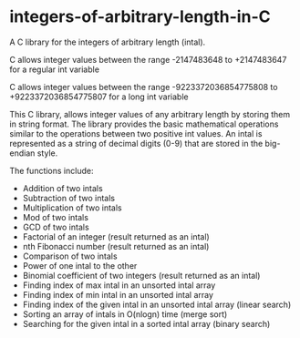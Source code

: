 # integers-of-arbitrary-length-in-C
A C library for the integers of arbitrary length (intal).

C allows integer values between the range -2147483648 to +2147483647 for a regular int variable

C allows integer values between the range -9223372036854775808 to +9223372036854775807 for a long int variable

This C library, allows integer values of any arbitrary length by storing them in string format. The library provides the basic mathematical operations similar to the operations between two positive int values. An intal is represented as a string of decimal digits (0-9) that are stored in the big-endian style.

The functions include:

  - Addition of two intals
  - Subtraction of two intals
  - Multiplication of two intals
  - Mod of two intals
  - GCD of two intals
  - Factorial of an integer (result returned as an intal)
  - nth Fibonacci number (result returned as an intal)
  - Comparison of two intals
  - Power of one intal to the other
  - Binomial coefficient of two integers (result returned as an intal)
  - Finding index of max intal in an unsorted intal array
  - Finding index of min intal in an unsorted intal array
  - Finding index of the given intal in an unsorted intal array (linear search)
  - Sorting an array of intals in O(nlogn) time (merge sort)
  - Searching for the given intal in a sorted intal array (binary search)
